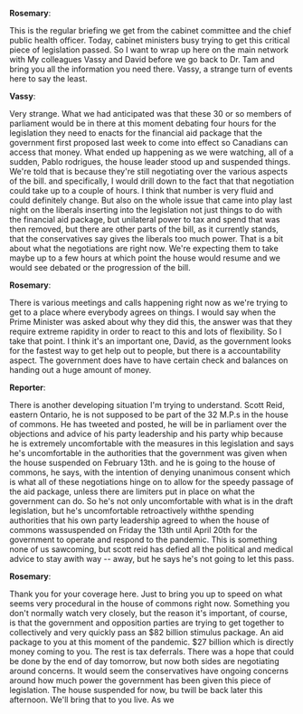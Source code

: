 

**Rosemary**:

This is the regular briefing we get from the cabinet committee and the chief public health officer.
Today, cabinet ministers busy trying to get this critical piece of legislation passed.
So I want to wrap up here on the main network with My colleagues Vassy and David before we go back to Dr. Tam and bring you all the information you need there.
Vassy, a strange turn of events here to say the least.



**Vassy**:

Very strange.
What we had anticipated was that these 30 or so members of parliament would be in there at this moment debating four hours for the legislation they need to enacts for the financial aid package that the government first proposed last week to come into effect so Canadians can access that money.
What ended up happening as we were watching, all of a sudden, Pablo rodrigues, the house leader stood up and suspended things.
We're told that is because they're still negotiating over the various aspects of the bill.
and specifically, I would drill down to the fact that that negotiation could take up to a couple of hours.
I think that number is very fluid and could definitely change.
But also on the whole issue that came into play last night on the liberals inserting into the legislation not just things to do with the financial aid package, but unilateral power to tax and spend that was then removed, but there are other parts of the bill, as it currently stands, that the conservatives say gives the liberals too much power.
That is a bit about what the negotiations are right now.
We're expecting them to take maybe up to a few hours at which point the house would resume and we would see debated or the progression of the bill.



**Rosemary**:

There is various meetings and calls happening right now as we're trying to get to a place where everybody agrees on things.
I would say when the Prime Minister was asked about why they did this, the answer was that they require extreme rapidity in order to react to this and lots of flexibility.
So I take that point.
I think it's an important one, David, as the government looks for the fastest way to get help out to people, but there is a accountability aspect.
The government does have to have certain check and balances on handing out a huge amount of money.



**Reporter**:

There is another developing situation I'm trying to understand.
Scott Reid, eastern Ontario, he is not supposed to be part of the 32 M.P.s in the house of commons.
He has tweeted and posted, he will be in parliament over the objections and advice of his party leadership and his party whip because he is extremely uncomfortable with the measures in this legislation and says he's uncomfortable in the authorities that the government was given when the house suspended on February 13th.
and he is going to the house of commons, he says, with the intention of denying unanimous consent which is what all of these negotiations hinge on to allow for the speedy passage of the aid package, unless there are limiters put in place on what the government can do. So he's not only uncomfortable with what is in the draft legislation, but he's uncomfortable retroactively withthe spending authorities that his own party leadership agreed to when the house of commons wassuspended on Friday the 13th until April 20th for the government to operate and respond to the pandemic.
This is something none of us sawcoming, but scott reid has defied all the political and medical advice to stay awith way -- away, but he says he's not going to let this pass.



**Rosemary**:

Thank you for your coverage here.
Just to bring you up to speed on what seems very procedural in the house of commons right now.
Something you don't normally watch very closely, but the reason it's important, of course, is that the government and opposition parties are trying to get together to collectively and very quickly pass an $82 billion stimulus package.
An aid package to you at this moment of the pandemic.
$27 billion which is directly money coming to you.
The rest is tax deferrals.
There was a hope that could be done by the end of day tomorrow, but now both sides are negotiating around concerns.
It would seem the conservatives have ongoing concerns around how much power the government has been given this piece of legislation.
The house suspended for now, bu twill be back later this afternoon.
We'll bring that to you live.
As we
